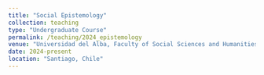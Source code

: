 ```yaml
---
title: "Social Epistemology"
collection: teaching
type: "Undergraduate Course"
permalink: /teaching/2024_epistemology
venue: "Universidad del Alba, Faculty of Social Sciences and Humanities"
date: 2024-present
location: "Santiago, Chile"
---
```


<!-- For two consecutive years, 2020 and 2021, I taught the tutorial accompagnying the graduate course *Multivariate Regression Analyses*, taught by Prof. Dr. Roger Berger. The tutorial primarily focussed on teaching the students advanced quantitative methods in R, but I also taught the basic theory of these methods. --->  
